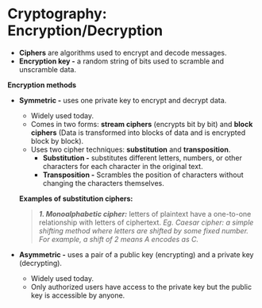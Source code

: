 # Cryptography: Encryption/Decryption
- **Ciphers** are algorithms used to encrypt and decode messages.
- **Encryption key -** a random string of bits used to scramble and unscramble data.

**Encryption methods**
  - **Symmetric -** uses one private key to encrypt and decrypt data.
    - Widely used today.
    - Comes in two forms: **stream ciphers** (encrypts bit by bit) and **block ciphers** (Data is transformed into blocks of data and is encrypted block by block).
    - Uses two cipher techniques: **substitution** and **transposition**.
      - **Substitution -** substitutes different letters, numbers, or other characters for each character in the original text.
      - **Transposition -** Scrambles the position of characters without changing the characters themselves.
  
     **Examples of substitution ciphers:**
    > ***1. Monoalphabetic cipher:*** letters of plaintext have a one-to-one relationship with letters of ciphertext. *Eg. Caesar cipher: a simple shifting method where letters are shifted by some fixed number. For example, a shift of 2 means A encodes as C.*

  

  - **Asymmetric -** uses a pair of a public key (encrypting) and a private key (decrypting).
    - Widely used today.
    - Only authorized users have access to the private key but the public key is accessible by anyone.

